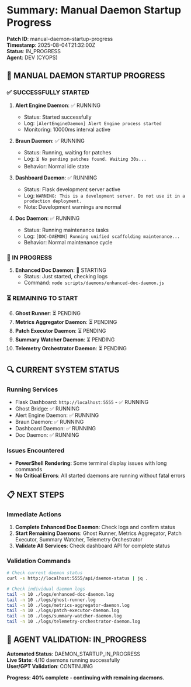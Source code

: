 # Summary: Manual Daemon Startup Progress

**Patch ID**: manual-daemon-startup-progress  
**Timestamp**: 2025-08-04T21:32:00Z  
**Status**: IN_PROGRESS  
**Agent**: DEV (CYOPS)

## 🚦 **MANUAL DAEMON STARTUP PROGRESS**

### **✅ SUCCESSFULLY STARTED**
1. **Alert Engine Daemon**: ✅ RUNNING
   - Status: Started successfully
   - Log: `[AlertEngineDaemon] Alert Engine process started`
   - Monitoring: 10000ms interval active

2. **Braun Daemon**: ✅ RUNNING
   - Status: Running, waiting for patches
   - Log: `⏳ No pending patches found. Waiting 30s...`
   - Behavior: Normal idle state

3. **Dashboard Daemon**: ✅ RUNNING
   - Status: Flask development server active
   - Log: `WARNING: This is a development server. Do not use it in a production deployment.`
   - Note: Development warnings are normal

4. **Doc Daemon**: ✅ RUNNING
   - Status: Running maintenance tasks
   - Log: `[DOC-DAEMON] Running unified scaffolding maintenance...`
   - Behavior: Normal maintenance cycle

### **🔄 IN PROGRESS**
5. **Enhanced Doc Daemon**: 🔄 STARTING
   - Status: Just started, checking logs
   - Command: `node scripts/daemons/enhanced-doc-daemon.js`

### **⏳ REMAINING TO START**
6. **Ghost Runner**: ⏳ PENDING
7. **Metrics Aggregator Daemon**: ⏳ PENDING
8. **Patch Executor Daemon**: ⏳ PENDING
9. **Summary Watcher Daemon**: ⏳ PENDING
10. **Telemetry Orchestrator Daemon**: ⏳ PENDING

## **🔍 CURRENT SYSTEM STATUS**

### **Running Services**
- Flask Dashboard: `http://localhost:5555` - ✅ RUNNING
- Ghost Bridge: ✅ RUNNING
- Alert Engine Daemon: ✅ RUNNING
- Braun Daemon: ✅ RUNNING
- Dashboard Daemon: ✅ RUNNING
- Doc Daemon: ✅ RUNNING

### **Issues Encountered**
- **PowerShell Rendering**: Some terminal display issues with long commands
- **No Critical Errors**: All started daemons are running without fatal errors

## **📋 NEXT STEPS**

### **Immediate Actions**
1. **Complete Enhanced Doc Daemon**: Check logs and confirm status
2. **Start Remaining Daemons**: Ghost Runner, Metrics Aggregator, Patch Executor, Summary Watcher, Telemetry Orchestrator
3. **Validate All Services**: Check dashboard API for complete status

### **Validation Commands**
```bash
# Check current daemon status
curl -s http://localhost:5555/api/daemon-status | jq .

# Check individual daemon logs
tail -n 10 ./logs/enhanced-doc-daemon.log
tail -n 10 ./logs/ghost-runner.log
tail -n 10 ./logs/metrics-aggregator-daemon.log
tail -n 10 ./logs/patch-executor-daemon.log
tail -n 10 ./logs/summary-watcher-daemon.log
tail -n 10 ./logs/telemetry-orchestrator-daemon.log
```

## **🎯 AGENT VALIDATION: IN_PROGRESS**

**Automated Status**: DAEMON_STARTUP_IN_PROGRESS  
**Live State**: 4/10 daemons running successfully  
**User/GPT Validation**: CONTINUING

**Progress: 40% complete - continuing with remaining daemons.** 